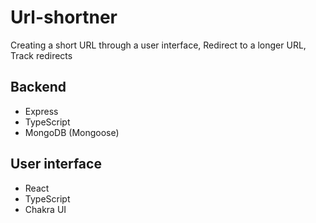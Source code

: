 # Url-shortner
Creating a short URL through a user interface, Redirect to a longer URL, Track redirects

## Backend
* Express
* TypeScript
* MongoDB (Mongoose)

## User interface
* React
* TypeScript
* Chakra UI
